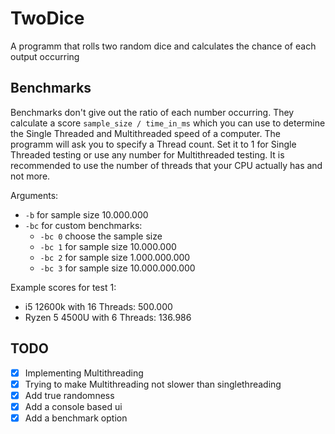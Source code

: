 # TwoDice

A programm that rolls two random dice and calculates the chance of each output occurring

## Benchmarks

Benchmarks don't give out the ratio of each number occurring. They calculate a score `sample_size / time_in_ms` which you can use to determine the Single Threaded and Multithreaded speed of a computer. The programm will ask you to specify a Thread count. Set it to 1 for Single Threaded testing or use any number for Multithreaded testing. It is recommended to use the number of threads that your CPU actually has and not more.

Arguments:

- `-b` for sample size 10.000.000
- `-bc` for custom benchmarks:
  - `-bc 0` choose the sample size
  - `-bc 1` for sample size 10.000.000
  - `-bc 2` for sample size 1.000.000.000
  - `-bc 3` for sample size 10.000.000.000

Example scores for test 1:

- i5 12600k with 16 Threads: 500.000
- Ryzen 5 4500U with 6 Threads: 136.986

## TODO

- [X] Implementing Multithreading
- [X] Trying to make Multithreading not slower than singlethreading
- [X] Add true randomness
- [X] Add a console based ui
- [X] Add a benchmark option
